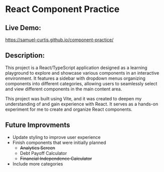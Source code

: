 # React Component Practice

## Live Demo:
https://samuel-curtis.github.io/component-practice/

## Description:
This project is a React/TypeScript application designed as a learning playground to explore and showcase various components in an interactive environment. It features a sidebar with dropdown menus organizing components into different categories, allowing users to seamlessly select and view different components in the main content area.

This project was built using Vite, and it was created to deepen my understanding of and gain experience with React. It serves as a hands-on experiment for me to create and organize React components.  

## Future Improvments
- Update styling to improve user experience
- Finish components that were initially planned 
  - ~~Analytics Screen~~
  - Debt Payoff Calculator
  - ~~Financial Independence Calculator~~
- Include more categories  